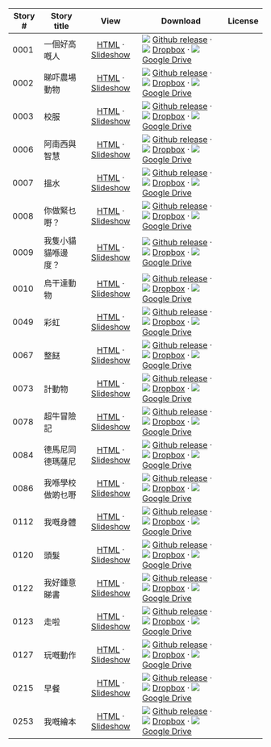 Story #  | Story title | View | Download | License
-------- | -----------  |:-------:| ---------------- | -------
0001 | 一個好高嘅人 | [HTML](https://global-asp.github.io/stories/yue/0001_一個好高嘅人.html) · <a href="https://global-asp.github.io/stories/yue/0001_一個好高嘅人_slides.html" target="_blank">Slideshow</a> | ![](https://cloud.githubusercontent.com/assets/9295750/9483128/0e089e5e-4b51-11e5-98ca-6da5cef156a7.png) [Github release](https://github.com/global-asp/global-asp/releases/download/v1.1/yue.zip) · ![](https://cloud.githubusercontent.com/assets/9295750/10150606/3f5ae2dc-65f5-11e5-8f63-841c51cc1cde.png) [Dropbox](https://www.dropbox.com/s/wb7smewm55zy51g/yue.zip) · ![](https://cloud.githubusercontent.com/assets/9295750/9473522/1d6fdde4-4b10-11e5-98f5-aa6c6b04a08e.png) [Google Drive](https://drive.google.com/file/d/0B59ZADK9EsbsOVo0LWxvbWJvZE0/view?usp=sharing) | 
0002 | 睇吓農場動物 | [HTML](https://global-asp.github.io/stories/yue/0002_睇吓農場動物.html) · <a href="https://global-asp.github.io/stories/yue/0002_睇吓農場動物_slides.html" target="_blank">Slideshow</a> | ![](https://cloud.githubusercontent.com/assets/9295750/9483128/0e089e5e-4b51-11e5-98ca-6da5cef156a7.png) [Github release](https://github.com/global-asp/global-asp/releases/download/v1.1/yue.zip) · ![](https://cloud.githubusercontent.com/assets/9295750/10150606/3f5ae2dc-65f5-11e5-8f63-841c51cc1cde.png) [Dropbox](https://www.dropbox.com/s/wb7smewm55zy51g/yue.zip) · ![](https://cloud.githubusercontent.com/assets/9295750/9473522/1d6fdde4-4b10-11e5-98f5-aa6c6b04a08e.png) [Google Drive](https://drive.google.com/file/d/0B59ZADK9EsbsOVo0LWxvbWJvZE0/view?usp=sharing) | 
0003 | 校服 | [HTML](https://global-asp.github.io/stories/yue/0003_校服.html) · <a href="https://global-asp.github.io/stories/yue/0003_校服_slides.html" target="_blank">Slideshow</a> | ![](https://cloud.githubusercontent.com/assets/9295750/9483128/0e089e5e-4b51-11e5-98ca-6da5cef156a7.png) [Github release](https://github.com/global-asp/global-asp/releases/download/v1.1/yue.zip) · ![](https://cloud.githubusercontent.com/assets/9295750/10150606/3f5ae2dc-65f5-11e5-8f63-841c51cc1cde.png) [Dropbox](https://www.dropbox.com/s/wb7smewm55zy51g/yue.zip) · ![](https://cloud.githubusercontent.com/assets/9295750/9473522/1d6fdde4-4b10-11e5-98f5-aa6c6b04a08e.png) [Google Drive](https://drive.google.com/file/d/0B59ZADK9EsbsOVo0LWxvbWJvZE0/view?usp=sharing) | 
0006 | 阿南西與智慧 | [HTML](https://global-asp.github.io/stories/yue/0006_阿南西與智慧.html) · <a href="https://global-asp.github.io/stories/yue/0006_阿南西與智慧_slides.html" target="_blank">Slideshow</a> | ![](https://cloud.githubusercontent.com/assets/9295750/9483128/0e089e5e-4b51-11e5-98ca-6da5cef156a7.png) [Github release](https://github.com/global-asp/global-asp/releases/download/v1.1/yue.zip) · ![](https://cloud.githubusercontent.com/assets/9295750/10150606/3f5ae2dc-65f5-11e5-8f63-841c51cc1cde.png) [Dropbox](https://www.dropbox.com/s/wb7smewm55zy51g/yue.zip) · ![](https://cloud.githubusercontent.com/assets/9295750/9473522/1d6fdde4-4b10-11e5-98f5-aa6c6b04a08e.png) [Google Drive](https://drive.google.com/file/d/0B59ZADK9EsbsOVo0LWxvbWJvZE0/view?usp=sharing) | 
0007 | 搵水 | [HTML](https://global-asp.github.io/stories/yue/0007_搵水.html) · <a href="https://global-asp.github.io/stories/yue/0007_搵水_slides.html" target="_blank">Slideshow</a> | ![](https://cloud.githubusercontent.com/assets/9295750/9483128/0e089e5e-4b51-11e5-98ca-6da5cef156a7.png) [Github release](https://github.com/global-asp/global-asp/releases/download/v1.1/yue.zip) · ![](https://cloud.githubusercontent.com/assets/9295750/10150606/3f5ae2dc-65f5-11e5-8f63-841c51cc1cde.png) [Dropbox](https://www.dropbox.com/s/wb7smewm55zy51g/yue.zip) · ![](https://cloud.githubusercontent.com/assets/9295750/9473522/1d6fdde4-4b10-11e5-98f5-aa6c6b04a08e.png) [Google Drive](https://drive.google.com/file/d/0B59ZADK9EsbsOVo0LWxvbWJvZE0/view?usp=sharing) | 
0008 | 你做緊乜嘢？ | [HTML](https://global-asp.github.io/stories/yue/0008_你做緊乜嘢.html) · <a href="https://global-asp.github.io/stories/yue/0008_你做緊乜嘢_slides.html" target="_blank">Slideshow</a> | ![](https://cloud.githubusercontent.com/assets/9295750/9483128/0e089e5e-4b51-11e5-98ca-6da5cef156a7.png) [Github release](https://github.com/global-asp/global-asp/releases/download/v1.1/yue.zip) · ![](https://cloud.githubusercontent.com/assets/9295750/10150606/3f5ae2dc-65f5-11e5-8f63-841c51cc1cde.png) [Dropbox](https://www.dropbox.com/s/wb7smewm55zy51g/yue.zip) · ![](https://cloud.githubusercontent.com/assets/9295750/9473522/1d6fdde4-4b10-11e5-98f5-aa6c6b04a08e.png) [Google Drive](https://drive.google.com/file/d/0B59ZADK9EsbsOVo0LWxvbWJvZE0/view?usp=sharing) | 
0009 | 我隻小貓貓喺邊度？ | [HTML](https://global-asp.github.io/stories/yue/0009_我隻小貓貓喺邊度.html) · <a href="https://global-asp.github.io/stories/yue/0009_我隻小貓貓喺邊度_slides.html" target="_blank">Slideshow</a> | ![](https://cloud.githubusercontent.com/assets/9295750/9483128/0e089e5e-4b51-11e5-98ca-6da5cef156a7.png) [Github release](https://github.com/global-asp/global-asp/releases/download/v1.1/yue.zip) · ![](https://cloud.githubusercontent.com/assets/9295750/10150606/3f5ae2dc-65f5-11e5-8f63-841c51cc1cde.png) [Dropbox](https://www.dropbox.com/s/wb7smewm55zy51g/yue.zip) · ![](https://cloud.githubusercontent.com/assets/9295750/9473522/1d6fdde4-4b10-11e5-98f5-aa6c6b04a08e.png) [Google Drive](https://drive.google.com/file/d/0B59ZADK9EsbsOVo0LWxvbWJvZE0/view?usp=sharing) | 
0010 | 烏干達動物 | [HTML](https://global-asp.github.io/stories/yue/0010_烏干達動物.html) · <a href="https://global-asp.github.io/stories/yue/0010_烏干達動物_slides.html" target="_blank">Slideshow</a> | ![](https://cloud.githubusercontent.com/assets/9295750/9483128/0e089e5e-4b51-11e5-98ca-6da5cef156a7.png) [Github release](https://github.com/global-asp/global-asp/releases/download/v1.1/yue.zip) · ![](https://cloud.githubusercontent.com/assets/9295750/10150606/3f5ae2dc-65f5-11e5-8f63-841c51cc1cde.png) [Dropbox](https://www.dropbox.com/s/wb7smewm55zy51g/yue.zip) · ![](https://cloud.githubusercontent.com/assets/9295750/9473522/1d6fdde4-4b10-11e5-98f5-aa6c6b04a08e.png) [Google Drive](https://drive.google.com/file/d/0B59ZADK9EsbsOVo0LWxvbWJvZE0/view?usp=sharing) | 
0049 | 彩虹 | [HTML](https://global-asp.github.io/stories/yue/0049_彩虹.html) · <a href="https://global-asp.github.io/stories/yue/0049_彩虹_slides.html" target="_blank">Slideshow</a> | ![](https://cloud.githubusercontent.com/assets/9295750/9483128/0e089e5e-4b51-11e5-98ca-6da5cef156a7.png) [Github release](https://github.com/global-asp/global-asp/releases/download/v1.1/yue.zip) · ![](https://cloud.githubusercontent.com/assets/9295750/10150606/3f5ae2dc-65f5-11e5-8f63-841c51cc1cde.png) [Dropbox](https://www.dropbox.com/s/wb7smewm55zy51g/yue.zip) · ![](https://cloud.githubusercontent.com/assets/9295750/9473522/1d6fdde4-4b10-11e5-98f5-aa6c6b04a08e.png) [Google Drive](https://drive.google.com/file/d/0B59ZADK9EsbsOVo0LWxvbWJvZE0/view?usp=sharing) | 
0067 | 整餸 | [HTML](https://global-asp.github.io/stories/yue/0067_整餸.html) · <a href="https://global-asp.github.io/stories/yue/0067_整餸_slides.html" target="_blank">Slideshow</a> | ![](https://cloud.githubusercontent.com/assets/9295750/9483128/0e089e5e-4b51-11e5-98ca-6da5cef156a7.png) [Github release](https://github.com/global-asp/global-asp/releases/download/v1.1/yue.zip) · ![](https://cloud.githubusercontent.com/assets/9295750/10150606/3f5ae2dc-65f5-11e5-8f63-841c51cc1cde.png) [Dropbox](https://www.dropbox.com/s/wb7smewm55zy51g/yue.zip) · ![](https://cloud.githubusercontent.com/assets/9295750/9473522/1d6fdde4-4b10-11e5-98f5-aa6c6b04a08e.png) [Google Drive](https://drive.google.com/file/d/0B59ZADK9EsbsOVo0LWxvbWJvZE0/view?usp=sharing) | 
0073 | 計動物 | [HTML](https://global-asp.github.io/stories/yue/0073_計動物.html) · <a href="https://global-asp.github.io/stories/yue/0073_計動物_slides.html" target="_blank">Slideshow</a> | ![](https://cloud.githubusercontent.com/assets/9295750/9483128/0e089e5e-4b51-11e5-98ca-6da5cef156a7.png) [Github release](https://github.com/global-asp/global-asp/releases/download/v1.1/yue.zip) · ![](https://cloud.githubusercontent.com/assets/9295750/10150606/3f5ae2dc-65f5-11e5-8f63-841c51cc1cde.png) [Dropbox](https://www.dropbox.com/s/wb7smewm55zy51g/yue.zip) · ![](https://cloud.githubusercontent.com/assets/9295750/9473522/1d6fdde4-4b10-11e5-98f5-aa6c6b04a08e.png) [Google Drive](https://drive.google.com/file/d/0B59ZADK9EsbsOVo0LWxvbWJvZE0/view?usp=sharing) | 
0078 | 超牛冒險記 | [HTML](https://global-asp.github.io/stories/yue/0078_超牛冒險記.html) · <a href="https://global-asp.github.io/stories/yue/0078_超牛冒險記_slides.html" target="_blank">Slideshow</a> | ![](https://cloud.githubusercontent.com/assets/9295750/9483128/0e089e5e-4b51-11e5-98ca-6da5cef156a7.png) [Github release](https://github.com/global-asp/global-asp/releases/download/v1.1/yue.zip) · ![](https://cloud.githubusercontent.com/assets/9295750/10150606/3f5ae2dc-65f5-11e5-8f63-841c51cc1cde.png) [Dropbox](https://www.dropbox.com/s/wb7smewm55zy51g/yue.zip) · ![](https://cloud.githubusercontent.com/assets/9295750/9473522/1d6fdde4-4b10-11e5-98f5-aa6c6b04a08e.png) [Google Drive](https://drive.google.com/file/d/0B59ZADK9EsbsOVo0LWxvbWJvZE0/view?usp=sharing) | 
0084 | 德馬尼同德瑪薩尼 | [HTML](https://global-asp.github.io/stories/yue/0084_德馬尼同德瑪薩尼.html) · <a href="https://global-asp.github.io/stories/yue/0084_德馬尼同德瑪薩尼_slides.html" target="_blank">Slideshow</a> | ![](https://cloud.githubusercontent.com/assets/9295750/9483128/0e089e5e-4b51-11e5-98ca-6da5cef156a7.png) [Github release](https://github.com/global-asp/global-asp/releases/download/v1.1/yue.zip) · ![](https://cloud.githubusercontent.com/assets/9295750/10150606/3f5ae2dc-65f5-11e5-8f63-841c51cc1cde.png) [Dropbox](https://www.dropbox.com/s/wb7smewm55zy51g/yue.zip) · ![](https://cloud.githubusercontent.com/assets/9295750/9473522/1d6fdde4-4b10-11e5-98f5-aa6c6b04a08e.png) [Google Drive](https://drive.google.com/file/d/0B59ZADK9EsbsOVo0LWxvbWJvZE0/view?usp=sharing) | 
0086 | 我喺學校做啲乜嘢 | [HTML](https://global-asp.github.io/stories/yue/0086_我喺學校做乜嘢.html) · <a href="https://global-asp.github.io/stories/yue/0086_我喺學校做乜嘢_slides.html" target="_blank">Slideshow</a> | ![](https://cloud.githubusercontent.com/assets/9295750/9483128/0e089e5e-4b51-11e5-98ca-6da5cef156a7.png) [Github release](https://github.com/global-asp/global-asp/releases/download/v1.1/yue.zip) · ![](https://cloud.githubusercontent.com/assets/9295750/10150606/3f5ae2dc-65f5-11e5-8f63-841c51cc1cde.png) [Dropbox](https://www.dropbox.com/s/wb7smewm55zy51g/yue.zip) · ![](https://cloud.githubusercontent.com/assets/9295750/9473522/1d6fdde4-4b10-11e5-98f5-aa6c6b04a08e.png) [Google Drive](https://drive.google.com/file/d/0B59ZADK9EsbsOVo0LWxvbWJvZE0/view?usp=sharing) | 
0112 | 我嘅身體 | [HTML](https://global-asp.github.io/stories/yue/0112_我嘅身體.html) · <a href="https://global-asp.github.io/stories/yue/0112_我嘅身體_slides.html" target="_blank">Slideshow</a> | ![](https://cloud.githubusercontent.com/assets/9295750/9483128/0e089e5e-4b51-11e5-98ca-6da5cef156a7.png) [Github release](https://github.com/global-asp/global-asp/releases/download/v1.1/yue.zip) · ![](https://cloud.githubusercontent.com/assets/9295750/10150606/3f5ae2dc-65f5-11e5-8f63-841c51cc1cde.png) [Dropbox](https://www.dropbox.com/s/wb7smewm55zy51g/yue.zip) · ![](https://cloud.githubusercontent.com/assets/9295750/9473522/1d6fdde4-4b10-11e5-98f5-aa6c6b04a08e.png) [Google Drive](https://drive.google.com/file/d/0B59ZADK9EsbsOVo0LWxvbWJvZE0/view?usp=sharing) | 
0120 | 頭髮 | [HTML](https://global-asp.github.io/stories/yue/0120_頭髮.html) · <a href="https://global-asp.github.io/stories/yue/0120_頭髮_slides.html" target="_blank">Slideshow</a> | ![](https://cloud.githubusercontent.com/assets/9295750/9483128/0e089e5e-4b51-11e5-98ca-6da5cef156a7.png) [Github release](https://github.com/global-asp/global-asp/releases/download/v1.1/yue.zip) · ![](https://cloud.githubusercontent.com/assets/9295750/10150606/3f5ae2dc-65f5-11e5-8f63-841c51cc1cde.png) [Dropbox](https://www.dropbox.com/s/wb7smewm55zy51g/yue.zip) · ![](https://cloud.githubusercontent.com/assets/9295750/9473522/1d6fdde4-4b10-11e5-98f5-aa6c6b04a08e.png) [Google Drive](https://drive.google.com/file/d/0B59ZADK9EsbsOVo0LWxvbWJvZE0/view?usp=sharing) | 
0122 | 我好鍾意睇書 | [HTML](https://global-asp.github.io/stories/yue/0122_我好鍾意睇書.html) · <a href="https://global-asp.github.io/stories/yue/0122_我好鍾意睇書_slides.html" target="_blank">Slideshow</a> | ![](https://cloud.githubusercontent.com/assets/9295750/9483128/0e089e5e-4b51-11e5-98ca-6da5cef156a7.png) [Github release](https://github.com/global-asp/global-asp/releases/download/v1.1/yue.zip) · ![](https://cloud.githubusercontent.com/assets/9295750/10150606/3f5ae2dc-65f5-11e5-8f63-841c51cc1cde.png) [Dropbox](https://www.dropbox.com/s/wb7smewm55zy51g/yue.zip) · ![](https://cloud.githubusercontent.com/assets/9295750/9473522/1d6fdde4-4b10-11e5-98f5-aa6c6b04a08e.png) [Google Drive](https://drive.google.com/file/d/0B59ZADK9EsbsOVo0LWxvbWJvZE0/view?usp=sharing) | 
0123 | 走啦 | [HTML](https://global-asp.github.io/stories/yue/0123_走啦.html) · <a href="https://global-asp.github.io/stories/yue/0123_走啦_slides.html" target="_blank">Slideshow</a> | ![](https://cloud.githubusercontent.com/assets/9295750/9483128/0e089e5e-4b51-11e5-98ca-6da5cef156a7.png) [Github release](https://github.com/global-asp/global-asp/releases/download/v1.1/yue.zip) · ![](https://cloud.githubusercontent.com/assets/9295750/10150606/3f5ae2dc-65f5-11e5-8f63-841c51cc1cde.png) [Dropbox](https://www.dropbox.com/s/wb7smewm55zy51g/yue.zip) · ![](https://cloud.githubusercontent.com/assets/9295750/9473522/1d6fdde4-4b10-11e5-98f5-aa6c6b04a08e.png) [Google Drive](https://drive.google.com/file/d/0B59ZADK9EsbsOVo0LWxvbWJvZE0/view?usp=sharing) | 
0127 | 玩嘅動作 | [HTML](https://global-asp.github.io/stories/yue/0127_玩嘅動作.html) · <a href="https://global-asp.github.io/stories/yue/0127_玩嘅動作_slides.html" target="_blank">Slideshow</a> | ![](https://cloud.githubusercontent.com/assets/9295750/9483128/0e089e5e-4b51-11e5-98ca-6da5cef156a7.png) [Github release](https://github.com/global-asp/global-asp/releases/download/v1.1/yue.zip) · ![](https://cloud.githubusercontent.com/assets/9295750/10150606/3f5ae2dc-65f5-11e5-8f63-841c51cc1cde.png) [Dropbox](https://www.dropbox.com/s/wb7smewm55zy51g/yue.zip) · ![](https://cloud.githubusercontent.com/assets/9295750/9473522/1d6fdde4-4b10-11e5-98f5-aa6c6b04a08e.png) [Google Drive](https://drive.google.com/file/d/0B59ZADK9EsbsOVo0LWxvbWJvZE0/view?usp=sharing) | 
0215 | 早餐 | [HTML](https://global-asp.github.io/stories/yue/0215_早餐.html) · <a href="https://global-asp.github.io/stories/yue/0215_早餐_slides.html" target="_blank">Slideshow</a> | ![](https://cloud.githubusercontent.com/assets/9295750/9483128/0e089e5e-4b51-11e5-98ca-6da5cef156a7.png) [Github release](https://github.com/global-asp/global-asp/releases/download/v1.1/yue.zip) · ![](https://cloud.githubusercontent.com/assets/9295750/10150606/3f5ae2dc-65f5-11e5-8f63-841c51cc1cde.png) [Dropbox](https://www.dropbox.com/s/wb7smewm55zy51g/yue.zip) · ![](https://cloud.githubusercontent.com/assets/9295750/9473522/1d6fdde4-4b10-11e5-98f5-aa6c6b04a08e.png) [Google Drive](https://drive.google.com/file/d/0B59ZADK9EsbsOVo0LWxvbWJvZE0/view?usp=sharing) | 
0253 | 我嘅繪本 | [HTML](https://global-asp.github.io/stories/yue/0253_我嘅繪本.html) · <a href="https://global-asp.github.io/stories/yue/0253_我嘅繪本_slides.html" target="_blank">Slideshow</a> | ![](https://cloud.githubusercontent.com/assets/9295750/9483128/0e089e5e-4b51-11e5-98ca-6da5cef156a7.png) [Github release](https://github.com/global-asp/global-asp/releases/download/v1.1/yue.zip) · ![](https://cloud.githubusercontent.com/assets/9295750/10150606/3f5ae2dc-65f5-11e5-8f63-841c51cc1cde.png) [Dropbox](https://www.dropbox.com/s/wb7smewm55zy51g/yue.zip) · ![](https://cloud.githubusercontent.com/assets/9295750/9473522/1d6fdde4-4b10-11e5-98f5-aa6c6b04a08e.png) [Google Drive](https://drive.google.com/file/d/0B59ZADK9EsbsOVo0LWxvbWJvZE0/view?usp=sharing) | 
